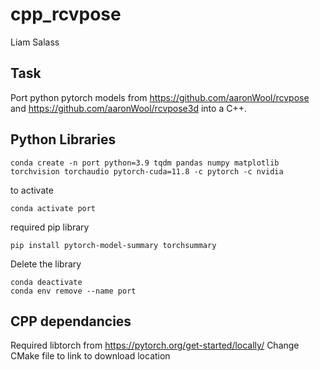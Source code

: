 # cpp_rcvpose
Liam Salass

## Task

Port python pytorch models from https://github.com/aaronWool/rcvpose and https://github.com/aaronWool/rcvpose3d into a C++. 

## Python Libraries

```
conda create -n port python=3.9 tqdm pandas numpy matplotlib torchvision torchaudio pytorch-cuda=11.8 -c pytorch -c nvidia 
```
to activate 
```
conda activate port
```
required pip library
```
pip install pytorch-model-summary torchsummary
```
Delete the library
```
conda deactivate
conda env remove --name port
```

## CPP dependancies
Required libtorch from https://pytorch.org/get-started/locally/ 
Change CMake file to link to download location
